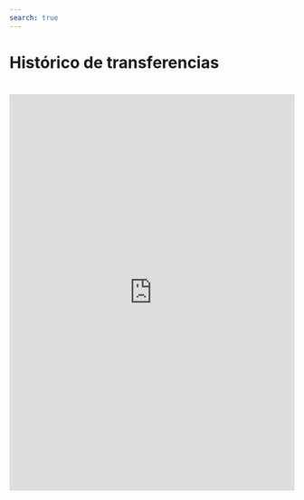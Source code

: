 ```yaml
---
search: true
---
```


# Histórico de transferencias


<iframe src="https://widgets-es.modyo.com/inversiones/transferencias" width="100%" height="700px" frameBorder="0"  style="overflow:auto;margin-top:20px;"/>

